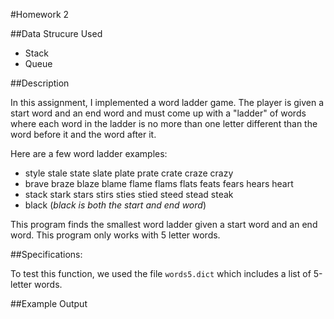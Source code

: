 #Homework 2

##Data Strucure Used
* Stack
* Queue

##Description

In this assignment, I implemented a word ladder game. The player is given a start word and an end word and must come up with a "ladder" of words where each word in the ladder is no more than one letter different than the word before it and the word after it.

Here are a few word ladder examples:

* style stale state slate plate prate crate craze crazy
* brave braze blaze blame flame flams flats feats fears hears heart
* stack stark stars stirs sties stied steed stead steak
* black (*black is both the start and end word*)

This program finds the smallest word ladder given a start word and an end word. This program only works with 5 letter words.

##Specifications:

To test this function, we used the file `words5.dict` which includes a list of 5-letter words.



##Example Output
